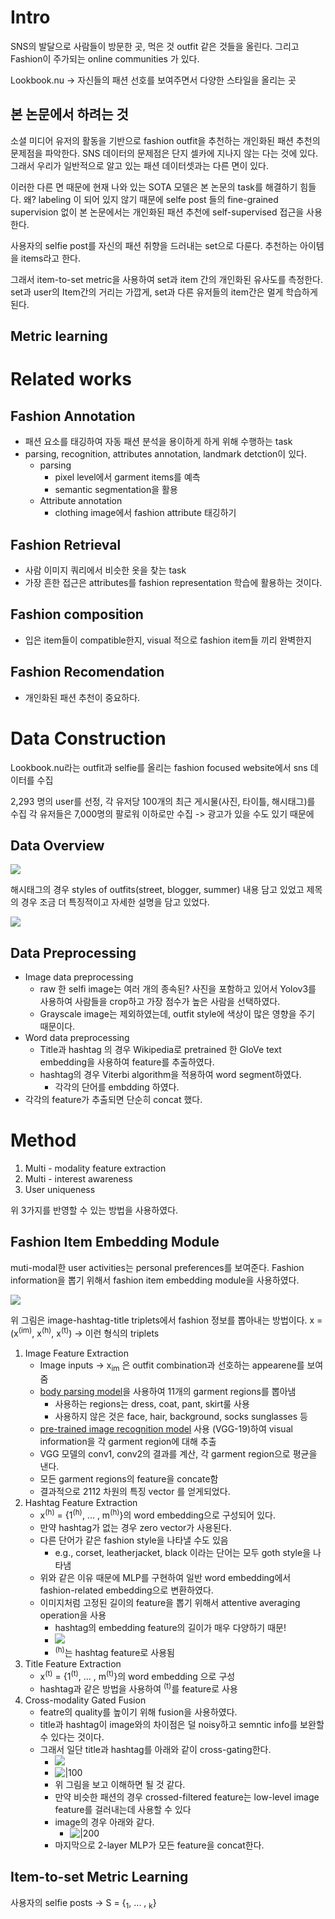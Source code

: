 # Intro
SNS의 발달으로 사람들이 방문한 곳, 먹은 것 outfit 같은 것들을 올린다. 그리고 Fashion이 주가되는 online communities 가 있다. 

Lookbook.nu -> 자신들의 패션 선호를 보여주면서 다양한 스타일을 올리는 곳
##  본 논문에서 하려는 것
소셜 미디어 유저의 활동을 기반으로 fashion outfit을 추천하는 개인화된 패션 추천의 문제점을 파악한다. 
SNS 데이터의 문제점은 단지 셀카에 지나지 않는 다는 것에 있다. 그래서 우리가 일반적으로 알고 있는 패션 데이터셋과는 다른 면이 있다. 

이러한 다른 면 때문에 현재 나와 있는 SOTA 모델은 본 논문의 task를 해결하기 힘들다. 왜? labeling 이 되어 있지 않기 때문에
selfe post 들의 fine-grained supervision 없이 본 논문에서는 개인화된 패션 추천에  self-supervised 접근을 사용한다. 

사용자의 selfie post를 자신의 패션 취향을 드러내는 set으로 다룬다. 
추천하는 아이템을 items라고 한다.

그래서 item-to-set metric을 사용하여 set과 item 간의 개인화된 유사도를 측정한다. set과 user의 Item간의 거리는 가깝게, set과 다른 유저들의 item간은 멀게 학습하게 된다. 

## Metric learning


# Related works
## Fashion Annotation
- 패션 요소를 태깅하여 자동 패션 분석을 용이하게 하게 위해 수행하는 task
- parsing, recognition, attributes annotation, landmark detction이 있다.
	- parsing
		- pixel level에서 garment items를 예측
		- semantic segmentation을 활용
	- Attribute annotation
		- clothing image에서 fashion attribute 태깅하기
## Fashion Retrieval
- 사람 이미지 쿼리에서 비슷한 옷을 찾는 task
- 가장 흔한 접근은 attributes를 fashion representation 학습에 활용하는 것이다.
## Fashion composition
- 입은 item들이 compatible한지, visual 적으로 fashion item들 끼리 완벽한지
## Fashion Recomendation
- 개인화된 패션 추천이 중요하다. 

# Data Construction

Lookbook.nu라는 outfit과 selfie를 올리는 fashion focused website에서 sns 데이터를 수집

2,293 명의 user를 선정, 각 유저당 100개의 최근 게시물(사진, 타이틀, 해시태그)를 수집
각 유저들은 7,000명의 팔로워 이하로만 수집 -> 광고가 있을 수도 있기 때문에

## Data Overview


![](https://i.imgur.com/G5tsdi6.png)

해시태그의 경우 styles of outfits(street, blogger, summer) 내용 담고 있었고
제목의 경우 조금 더 특징적이고 자세한 설명을 담고 있었다. 

![](https://i.imgur.com/rGcamEX.png)

## Data Preprocessing
- Image data preprocessing
	- raw 한 selfi image는 여러 개의 종속된? 사진을 포함하고 있어서 Yolov3를 사용하여 사람들을 crop하고 가장 점수가 높은 사람을 선택하였다.
	- Grayscale image는 제외하였는데, outfit style에 색상이 많은 영향을 주기 때문이다.
- Word data preprocessing
	- Title과 hashtag 의 경우 Wikipedia로 pretrained 한 GloVe text embedding을 사용하여 feature를 추출하였다.
	- hashtag의 경우 Viterbi algorithm을 적용하여 word segment하였다.
		- 각각의 단어를 embdding 하였다.
- 각각의 feature가 추출되면 단순히 concat 했다. 

# Method
1. Multi - modality feature extraction
2. Multi - interest awareness 
3. User uniqueness

위 3가지를 반영할 수 있는 방법을 사용하였다. 

## Fashion Item Embedding Module

muti-modal한 user activities는 personal preferences를 보여준다.
Fashion information을 뽑기 위해서 fashion item embedding module을 사용하였다.

![](https://i.imgur.com/fab02Kp.png)

위 그림은 image-hashtag-title triplets에서 fashion 정보를 뽑아내는 방법이다. 
x = (x<sup>(im)</sup>, x<sup>(h)</sup>, x<sup>(t)</sup>) -> 이런 형식의 triplets

1. Image Feature Extraction
	- Image inputs -> x<sub>im</sub> 은 outfit combination과 선호하는 appearene를 보여줌 
	- [body parsing model](https://arxiv.org/pdf/1804.01984.pdf)을 사용하여 11개의 garment regions를 뽑아냄 
		- 사용하는 regions는 dress, coat, pant, skirt룰 사용
		- 사용하지 않은 것은 face, hair, background, socks sunglasses 등
	- [pre-trained image recognition model](https://arxiv.org/pdf/1409.1556.pdf) 사용 (VGG-19)하여 visual information을 각 garment region에 대해 추출
	- VGG 모델의 conv1, conv2의 결과를 계산, 각 garment region으로 평균을 낸다. 
	- 모든 garment regions의 feature을 concate함
	- 결과적으로 2112 차원의 특징 vector 를 얻게되었다.
1. Hashtag Feature Extraction
	- x<sup>(h)</sup> = {1<sup>(h)</sup>, ... , m<sup>(h)</sup>}의 word embedding으로 구성되어 있다. 
	- 만약 hashtag가 없는 경우 zero vector가 사용된다.
	- 다른 단어가 같은 fashion style을 나타낼 수도 있음 
		- e.g., corset, leatherjacket, black 이라는 단어는 모두 goth style을 나타냄
	- 위와 같은 이유 때문에 MLP를 구현하여 일반 word embedding에서 fashion-related embedding으로 변환하였다.
	- 이미지처럼 고정된 길이의 feature을 뽑기 위해서 attentive averaging operation을 사용
		- hashtag의 embedding feature의 길이가 매우 다양하기 때문!
		- ![](https://i.imgur.com/H0kL19b.png)
		- <sup>(h)</sup>는 hashtag feature로 사용됨
1. Title Feature Extraction
	- x<sup>(t)</sup> = {1<sup>(t)</sup>, ... , m<sup>(t)</sup>}의 word embedding 으로 구성
	- hashtag과 같은 방법을 사용하여 <sup>(t)</sup>를 feature로 사용 
3. Cross-modality Gated Fusion
	- featre의 quality를 높이기 위해 fusion을 사용하였다. 
	- title과 hashtag이 image와의 차이점은 덜 noisy하고 semntic info를 보완할 수 있다는 것이다. 
	- 그래서 일단 title과 hashtag를 아래와 같이 cross-gating한다.
		- ![](https://i.imgur.com/h4VUfsM.png)
		- ![|100](https://i.imgur.com/yKXofzO.png)
		- 위 그림을 보고 이해하면 될 것 같다. 
		- 만약 비슷한 패션의 경우 crossed-filtered feature는 low-level image feature를 걸러내는데 사용할 수 있다
		- image의 경우 아래와 같다.
			- ![|200](https://i.imgur.com/OfrUwuj.png)
		- 마지막으로 2-layer MLP가 모든 feature을 concat한다. 
## Item-to-set Metric  Learning 

사용자의 selfie posts -> S = {<sub>1</sub>, ... , <sub>k</sub>} 






